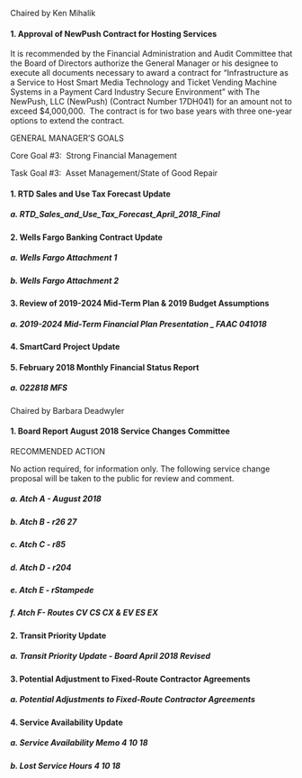 Chaired by Ken Mihalik

#### 1. Approval of NewPush Contract for Hosting Services

It is recommended by the Financial Administration and Audit Committee that the Board of Directors authorize the General Manager or his designee to execute all documents necessary to award a contract for “Infrastructure as a Service to Host Smart Media Technology and Ticket Vending Machine Systems in a Payment Card Industry Secure Environment” with The NewPush, LLC (NewPush) (Contract Number 17DH041) for an amount not to exceed $4,000,000.  The contract is for two base years with three one-year options to extend the contract.

GENERAL MANAGER’S GOALS

Core Goal #3:  Strong Financial Management

Task Goal #3:  Asset Management/State of Good Repair

#### 1. RTD Sales and Use Tax Forecast Update

##### a. RTD_Sales_and_Use_Tax_Forecast_April_2018_Final

#### 2. Wells Fargo Banking Contract Update

##### a. Wells Fargo Attachment 1

##### b. Wells Fargo Attachment 2

#### 3. Review of 2019-2024 Mid-Term Plan & 2019 Budget Assumptions

##### a. 2019-2024 Mid-Term Financial Plan Presentation _ FAAC 041018

#### 4. SmartCard Project Update

#### 5. February 2018 Monthly Financial Status Report

##### a. 022818 MFS

Chaired by Barbara Deadwyler

#### 1. Board Report August 2018 Service Changes Committee

RECOMMENDED ACTION

No action required, for information only. The following service change proposal will be taken to the public for review and comment.

##### a. Atch A - August 2018

##### b. Atch B - r26 27

##### c. Atch C - r85

##### d. Atch D - r204

##### e. Atch E - rStampede

##### f. Atch F- Routes CV CS CX & EV ES EX

#### 2. Transit Priority Update

##### a. Transit Priority Update - Board April 2018 Revised

#### 3. Potential Adjustment to Fixed-Route Contractor Agreements

##### a. Potential Adjustments to Fixed-Route Contractor Agreements

#### 4. Service Availability Update

##### a. Service Availability Memo 4 10 18

##### b. Lost Service Hours 4 10 18